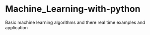 # Machine_Learning-with-python
Basic machine learning algorithms and there real time examples and application
